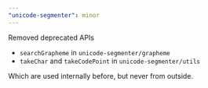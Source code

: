 ```yaml
---
"unicode-segmenter": minor
---
```


Removed deprecated APIs

- `searchGrapheme` in `unicode-segmenter/grapheme`
- `takeChar` and `takeCodePoint` in `unicode-segmenter/utils`

Which are used internally before, but never from outside.
